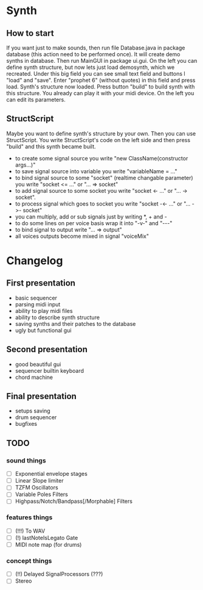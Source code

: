 # Synth
## How to start
If you want just to make sounds, then run file Database.java in package database (this action need to be performed once). It will create demo synths in database. Then run MainGUI in package ui.gui.
On the left you can define synth structure, but now lets just load demosynth, which we recreated. Under this big field you can see small text field and buttons l "load" and "save". Enter "prophet 6" (without quotes) in this field and press load. Synth's structure now loaded. Press button "build" to build synth with this structure. You already can play it with your midi device. On the left you can edit its parameters.
## StructScript
Maybe you want to define synth's structure by your own. Then you can use StructScript. You write StructScript's code on the left side and then press "build" and this synth became built.
- to create some signal source you write "new ClassName(constructor args...)"
- to save signal source into variable you write "variableName = ..."
- to bind signal source to some "socket" (realtime changable parameter) you write "socket <= ..." or "... => socket"
- to add signal source to some socket you write "socket <- ..." or "... -> socket".
- to process signal which goes to socket you write "socket -<- ..." or "... ->- socket"
- you can multiply, add or sub signals just by writing *, + and -
- to do some lines on per voice basis wrap it into "-v-" and "---"
- to bind signal to output write "... => output"
- all voices outputs become mixed in signal "voiceMix"

# Changelog
## First presentation
- basic sequencer
- parsing midi input
- ability to play midi files
- ability to describe synth structure
- saving synths and their patches to the database 
- ugly but functional gui
## Second presentation
- good beautiful gui
- sequencer builtin keyboard
- chord machine
## Final presentation
- setups saving
- drum sequencer 
- bugfixes

## TODO
### sound things
- [ ] Exponential envelope stages
- [ ] Linear Slope limiter
- [ ] TZFM Oscillators
- [ ] Variable Poles Filters
- [ ] Highpass/Notch/Bandpass\[/Morphable] Filters
### features things
- [ ] (!!!) To WAV
- [ ] (!) lastNoteIsLegato Gate
- [ ] MIDI note map (for drums)
### concept things
- [ ] (!!) Delayed SignalProcessors (???)
- [ ] Stereo
